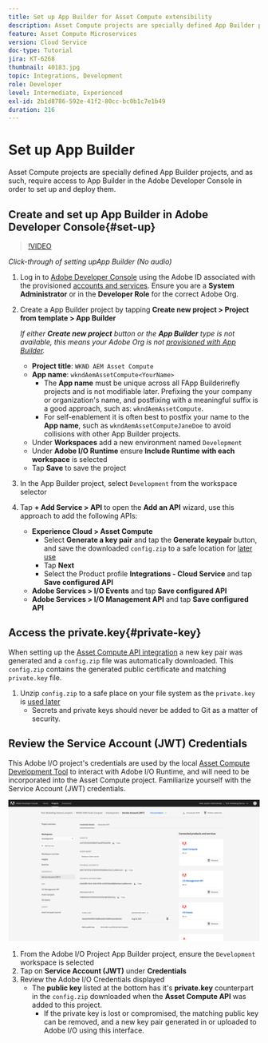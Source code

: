 ```yaml
---
title: Set up App Builder for Asset Compute extensibility
description: Asset Compute projects are specially defined App Builder projects, and as such, require access to App Builder in the Adobe Developer Console in order to set up and deploy them.
feature: Asset Compute Microservices
version: Cloud Service
doc-type: Tutorial
jira: KT-6268
thumbnail: 40183.jpg
topic: Integrations, Development
role: Developer
level: Intermediate, Experienced
exl-id: 2b1d8786-592e-41f2-80cc-bc0b1c7e1b49
duration: 216
---
```

# Set up App Builder

Asset Compute projects are specially defined App Builder projects, and as such, require access to App Builder in the Adobe Developer Console in order to set up and deploy them.

## Create and set up App Builder in Adobe Developer Console{#set-up}

>[!VIDEO](https://video.tv.adobe.com/v/40183?quality=12&learn=on)

_Click-through of setting upApp Builder (No audio)_

1. Log in to [Adobe Developer Console](https://console.adobe.io) using the Adobe ID associated with the provisioned [accounts and services](./accounts-and-services.md). Ensure you are a __System Administrator__ or in the __Developer Role__ for the correct Adobe Org.
1. Create a App Builder project by tapping __Create new project > Project from template > App Builder__

    _If either __Create new project__ button or the __App Builder__ type is not available, this means your Adobe Org is not [provisioned with App Builder](#request-adobe-project-app-builder)._
    
    + __Project title__: `WKND AEM Asset Compute`
    + __App name__: `wkndAemAssetCompute<YourName>`
        + The __App name__ must be unique across all FApp Builderirefly projects and is not modifiable later. Prefixing the your company or organization's name, and postfixing with a meaningful suffix is a good approach, such as: `wkndAemAssetCompute`.
        + For self-enablement it is often best to postfix your name to the __App name__, such as `wkndAemAssetComputeJaneDoe` to avoid collisions with other App Builder projects.
    + Under __Workspaces__ add a new environment named `Development`
    + Under __Adobe I/O Runtime__ ensure __Include Runtime with each workspace__ is selected
    + Tap __Save__ to save the project
1. In the App Builder project, select `Development` from the workspace selector
1. Tap __+ Add Service > API__ to open the __Add an API__ wizard, use this approach to add the following APIs:

    + __Experience Cloud > Asset Compute__
        + Select __Generate a key pair__ and tap the __Generate keypair__ button, and save the downloaded `config.zip` to a safe location for [later use](#private-key)
        + Tap __Next__
        + Select the Product profile __Integrations - Cloud Service__ and tap __Save configured API__
    + __Adobe Services > I/O Events__ and tap __Save configured API__
    + __Adobe Services > I/O Management API__ and tap __Save configured API__

## Access the private.key{#private-key}

When setting up the [Asset Compute API integration](#set-up) a new key pair was generated and a `config.zip` file was automatically downloaded. This `config.zip` contains the generated public certificate and matching `private.key` file. 

1. Unzip `config.zip` to a safe place on your file system as the `private.key` is [used later](../develop/environment-variables.md)
    + Secrets and private keys should never be added to Git as a matter of security.

## Review the Service Account (JWT) Credentials

This Adobe I/O project's credentials are used by the local [Asset Compute Development Tool](../develop/development-tool.md) to interact with Adobe I/O Runtime, and will need to be incorporated into the Asset Compute project. Familiarize yourself with the Service Account (JWT) credentials.

![Adobe Developer Service Account credentials](./assets/app-builder/service-account.png)

1. From the Adobe I/O Project App Builder project, ensure the `Development` workspace is selected
1. Tap on __Service Account (JWT)__ under __Credentials__ 
1. Review the Adobe I/O Credentials displayed
    + The __public key__ listed at the bottom has it's __private.key__ counterpart in the `config.zip` downloaded when the __Asset Compute API__ was added to this project.
        + If the private key is lost or compromised, the matching public key can be removed, and a new key pair generated in or uploaded to Adobe I/O using this interface.

